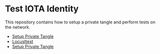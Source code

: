 # Test IOTA Identity

This repository contains how to setup a private tangle and perform tests on the network.

- [Setup Private Tangle](./private_tangle/readme.md)
- [Locusttest](./locusttest/readme.md)
- [Setup Private Tangle](./test_application/README.md)
